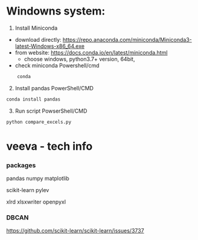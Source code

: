 # Windowns system:
1. Install Miniconda
* download directly: https://repo.anaconda.com/miniconda/Miniconda3-latest-Windows-x86_64.exe
* from website: https://docs.conda.io/en/latest/miniconda.html
    * choose windows, python3.7+ version, 64bit,
* check miniconda
Powershell/cmd
```bash
    conda
```
2. Install pandas
PowerShell/CMD
```bash
conda install pandas
```
3. Run script
PowserShell/CMD
```bash
python compare_excels.py
```

# veeva - tech info

### packages
pandas
numpy
matplotlib

scikit-learn
pylev

xlrd
xlsxwriter
openpyxl

### DBCAN
https://github.com/scikit-learn/scikit-learn/issues/3737
